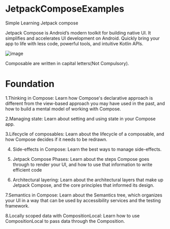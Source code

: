 # JetpackComposeExamples
Simple Learning Jetpack compose

Jetpack Compose is Android’s modern toolkit for building native UI. It simplifies and accelerates UI development on Android. Quickly bring your app to life with less code, powerful tools, and intuitive Kotlin APIs.

![image](https://user-images.githubusercontent.com/10571832/147852792-6c9b0c40-7309-4408-ad0d-d004da39a755.png)

Composable are written in capital letters(Not Compulsory).


# Foundation

1.Thinking in Compose: Learn how Compose's declarative approach is different from the view-based approach you may have used in the past, and how to build a mental model of working with Compose.

2.Managing state: Learn about setting and using state in your Compose app.

3.Lifecycle of composables: Learn about the lifecycle of a composable, and how Compose decides if it needs to be redrawn.

4. Side-effects in Compose: Learn the best ways to manage side-effects.

5. Jetpack Compose Phases: Learn about the steps Compose goes through to render your UI, and how to use that information to write efficient code

6. Architectural layering: Learn about the architectural layers that make up Jetpack Compose, and the core principles that informed its design.

7.Semantics in Compose: Learn about the Semantics tree, which organizes your UI in a way that can be used by accessibility services and the testing framework.

8.Locally scoped data with CompositionLocal: Learn how to use CompositionLocal to pass data through the Composition.
